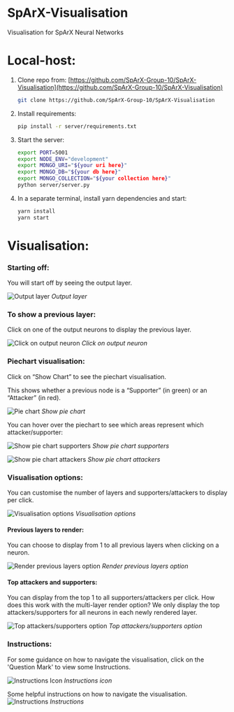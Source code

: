 # SpArX-Visualisation
Visualisation for SpArX Neural Networks

Local-host:
===========

1.  Clone repo from: [https://github.com/SpArX-Group-10/SpArX-Visualisation](https://github.com/SpArX-Group-10/SpArX-Visualisation)

    ```bash
    git clone https://github.com/SpArX-Group-10/SpArX-Visualisation
    ```

2.  Install requirements:
    
    ```bash
    pip install -r server/requirements.txt
    ```
    
3.  Start the server:
    
    ```bash
    export PORT=5001
    export NODE_ENV="development"
    export MONGO_URI="${your uri here}"
    export MONGO_DB="${your db here}"
    export MONGO_COLLECTION="${your collection here}"
    python server/server.py
    ```

4. In a separate terminal, install yarn dependencies and start:
   
   ```bash
   yarn install
   yarn start
   ```

Visualisation:
===========

### Starting off:

You will start off by seeing the output layer.

![Output layer](readme_imgs/294939.png)
*Output layer*

### To show a previous layer:

Click on one of the output neurons to display the previous layer.

![Click on output neuron](readme_imgs/262190.png)
*Click on output neuron*

### Piechart visualisation:

Click on “Show Chart” to see the piechart visualisation.

This shows whether a previous node is a “Supporter” (in green) or an “Attacker” (in red).

![Pie chart](readme_imgs/262198.png)
*Show pie chart*

You can hover over the piechart to see which areas represent which attacker/supporter:

![Show pie chart supporters](readme_imgs/98593.png)
*Show pie chart supporters*

![Show pie chart attackers](readme_imgs/196672.png)
*Show pie chart attackers*

### Visualisation options:

You can customise the number of layers and supporters/attackers to display per click.

![Visualisation options](readme_imgs/589833.png)
*Visualisation options*

#### Previous layers to render:

You can choose to display from 1 to all previous layers when clicking on a neuron.

![Render previous layers option](readme_imgs/589834.png)
*Render previous layers option*

#### Top attackers and supporters:

You can display from the top 1 to all supporters/attackers per click. How does this work with the multi-layer render option? We only display the top attackers/supporters for all neurons in each newly rendered layer.

![Top attackers/supporters option](readme_imgs/589835.png)
*Top attackers/supporters option*

### Instructions:

For some guidance on how to navigate the visualisation, click on the 'Question Mark' to view some Instructions.

![Instructions Icon](readme_imgs/589836.png)
*Instructions icon*

Some helpful instructions on how to navigate the visualisation.
![Instructions](readme_imgs/589837.png)
*Instructions*
